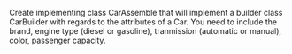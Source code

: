 Create implementing class CarAssemble  that will implement a builder class CarBuilder with regards to the attributes of a Car.  You need to include the brand, engine type (diesel or gasoline), tranmission (automatic or manual),  color, passenger capacity.
